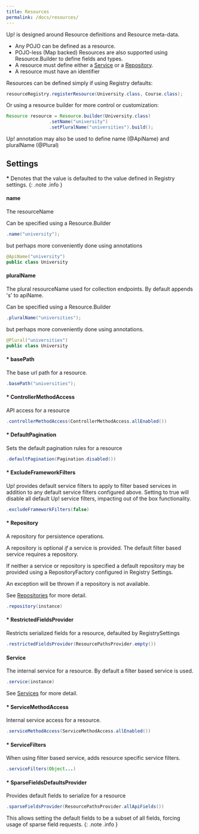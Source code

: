 ```yaml
---
title: Resources
permalink: /docs/resources/
---
```


Up! is designed around Resource definitions and Resource meta-data.  

* Any POJO can be defined as a resource.
* POJO-less (Map backed) Resources are also supported using Resource.Builder to define fields and types.
* A resource must define either a [Service]({{site.baseurl}}/docs/services/) or a [Repository]({{site.baseurl}}/docs/repositories/).
* A resource must have an identifier

Resources can be defined simply if using Registry defaults:

```java
resourceRegistry.registerResource(University.class, Course.class);
```

Or using a resource builder for more control or customization:

```java
Resource resource = Resource.builder(University.class)
                .setName("university")
                .setPluralName("universities").build();
```

Up! annotation may also be used to define name (@ApiName) and pluralName (@Plural)

## Settings

<b>*</b> Denotes that the value is defaulted to the value defined in Registry settings.
{: .note .info }

#### name
The resourceName

Can be specified using a Resource.Builder

```java
.name("university");
```

but perhaps more conveniently done using annotations

```java
@ApiName("university")
public class University 
```


#### pluralName
The plural resourceName used for collection endpoints. By default appends 's' to apiName.

Can be specified using a Resource.Builder

```java
.pluralName("universities");
```
but perhaps more conveniently done using annotations.

```java
@Plural("universities")
public class University 
```


#### * basePath
The base url path for a resource.

```java
.basePath("universities");
```

#### * ControllerMethodAccess
API access for a resource

```java
.controllerMethodAccess(ControllerMethodAccess.allEnabled())
```

#### * DefaultPagination
Sets the default pagination rules for a resource

```java
.defaultPagination(Pagination.disabled())
```

#### * ExcludeFrameworkFilters

Up! provides default service filters to apply to filter based services in addition to any default service filters configured above. Setting to true will disable all default Up! service filters, impacting out of the box functionality.

```java
.excludeFrameworkFilters(false)
```

#### * Repository
A repository for persistence operations. 

A repository is optional _if_ a service is provided. The default filter based service requires a repository.

If neither a service or repository is specified a default repository may be provided using a RepositoryFactory configured in Registry Settings.

An exception will be thrown if a repository is not available.

See [Repositories]({{site.baseurl}}/docs/repositories/) for more detail.

```java
.repository(instance)
```

#### * RestrictedFieldsProvider
Restricts serialized fields for a resource, defaulted by RegistrySettings

```java
.restrictedFieldsProvider(ResourcePathsProvider.empty())
```

#### Service
The internal service for a resource. By default a filter based service is used.

```java
.service(instance)
```

See [Services]({{site.baseurl}}/docs/services/) for more detail.

#### * ServiceMethodAccess
Internal service access for a resource.

```java
.serviceMethodAccess(ServiceMethodAccess.allEnabled())
```

#### * ServiceFilters
When using filter based service, adds resource specific service filters.

```java
.serviceFilters(Object...)
```
#### * SparseFieldsDefaultsProvider
Provides default fields to serialize for a resource

```java
.sparseFieldsProvider(ResourcePathsProvider.allApiFields())
```

This allows setting the default fields to be a subset of all fields, forcing usage of sparse field requests. 
{: .note .info }

